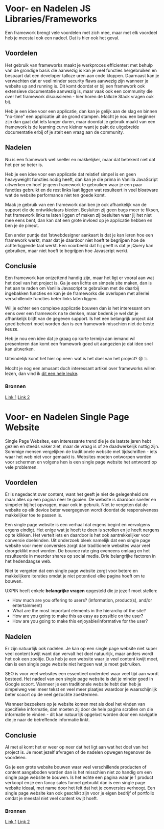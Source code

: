 # Voor- en Nadelen JS Libraries/Frameworks

Een framework brengt vele voordelen met zich mee, maar met elk voordeel heb je meestal ook een nadeel. Dat is hier ook het geval.

## Voordelen

Het gebruik van frameworks maakt je werkproces efficienter: met behulp van de grondige basis die aanwezig is kan je veel functies hergebruiken en bespaart dat een developer talloze uren aan code kloppen. Daarnaast kan je verwachten dat er veel minder security flaws aanwezig zijn wanneer je website up and running is. Dit komt doordat er bij een framework ook extensieve documentatie aanwezig is, maar vaak ook een community die over het framework discussieren - hier horen de talloze Stack vragen ook bij.

Heb je een idee voor een applicatie, dan kan je gelijk aan de slag en binnen "no-time" een applicatie uit de grond stampen. Mocht je nou een beginner zijn dan gaat dat iets langer duren, maar doordat je gebruik maakt van een framework is de learning curve kleiner want je pakt de uitgebreide documentatie erbij of je stelt een vraag aan de community.

## Nadelen

Nu is een framework wel sneller en makkelijker, maar dat betekent niet dat het per se beter is. 

Heb je een idee voor een applicatie dat relatief simpel is en geen heavyweight functies nodig heeft, dan kan je die prima in Vanilla JavaScript uitwerken en hoef je geen framework te gebruiken waar je een paar functies gebruikt en de rest links laat liggen wat resulteert in veel bloatware wat de website performance niet ten goede komt.

Maak je gebruik van een framework dan ben je ook afhankelijk van de support die de ontwikkelaars bieden. Besluiten zij geen bugs meer te fiksen, het framework links te laten liggen of maken zij besluiten waar jij het niet mee eens bent, dan kan dat een grote invloed op je applicatie hebben en ben je de pineut.

Een ander puntje dat 1stwebdesigner aankaart is dat je kan leren hoe een framework werkt, maar dat je daardoor niet hoeft te begrijpen hoe de achterliggende taal werkt. Een voorbeeld dat hij geeft is dat je jQuery kan gebruiken, maar niet hoeft te begrijpen hoe Javascript werkt.

## Conclusie

Een framework kan ontzettend handig zijn, maar het ligt er vooral aan wat het doel van het project is. Ga je een lichte en simpele site maken, dan is het aan te raden om Vanilla Javascript te gebruiken met de daarbij ingebakken functies en kan je de frameworks die overlopen met allerlei verschillende functies beter links laten liggen.

Wil je echter een complexe applicatie bouwen dan is het interessant om eens over een framework na te denken, maar bedenk je wel dat je afhankelijk blijft van de gegeven support. Is het een belangrijk project dat goed beheert moet worden dan is een framework misschien niet de beste keuze. 

Heb je nou een idee dat je graag op korte termijn aan iemand wil presenteren dan komt een framework goed uit aangezien je dat idee snel kan uitwerken.

Uiteindelijk komt het hier op neer: wat is het doel van het project? :smile: :boom:

Mocht je nog een amusant doch interessant artikel over frameworks willen lezen, dan vind ik [dit een hele leuke](https://hackernoon.com/how-it-feels-to-learn-javascript-in-2016-d3a717dd577f#.fb7dxgcds).


### Bronnen

[Link 1](http://1stwebdesigner.com/web-frameworks/)
[Link 2](http://www.noupe.com/development/javascript-frameworks-94897.html)




# Voor- en Nadelen Single Page Website
Single Page Websites, een interessante trend die je de laatste jaren hebt gezien en steeds vaker ziet, maar de vraag is of ze daadwerkelijk nuttig zijn. Sommige mensen vergelijken de traditionele website met tijdschriften - iets waar het web niet voor gemaakt is. Websites moeten ontworpen worden voor schermen en volgens hen is een single page website het antwoord op vele problemen.

## Voordelen
Er is nagedacht over content, want het geeft je niet de gelegenheid om maar alles op een pagina neer te gooien. De website is daardoor sneller en simpeler bij het opvragen, maar ook in gebruik. Niet te vergeten dat de website op elk device beter weergegeven wordt doordat de responsiveness makkelijker toe te passen is. 

Een single page website is een verhaal dat ergens begint en vervolgens ergens eindigt. Het enige wat je hoeft te doen is scrollen en je hoeft nergens op te klikken. Het vertelt iets en daardoor is het ook aantrekkelijker voor conversie doeleinden. Uit onderzoek bleek namelijk dat een single page website voor meer conversies zorgt dan traditionele websites waar veel doorgeklikt moet worden. De bounce rate ging eveneens omlaag en het resulteerde in meerder shares op social media. Drie belangrijke factoren in het hedendaagse web.

Niet te vergeten dat een single page website zorgt voor betere en makkelijkere iteraties omdat je niet potentieel elke pagina hoeft om te bouwen. 

UXPIN heeft enkele **belangrijke vragen** opgesteld die je jezelf moet stellen:

* How much are you offering to users? (information, product(s), and/or entertainment)
* What are the most important elements in the hierarchy of the site?
* How are you going to make this as easy as possible on the user?
* How are you going to make this enjoyable/informative for the user?

## Nadelen
Er zijn natuurlijk ook nadelen. Je kan op een single page website niet super veel content kwijt want dan vervalt het doel natuurlijk, maar anders wordt het ook een zooitje. Dus heb je een website waar je veel content kwijt moet, dan is een single page website niet hetgeen wat je moet gebruiken.

SEO is voor veel websites een essentieel onderdeel waar veel tijd aan wordt besteed. Het nadeel van een single page website is dat je minder goed in Google scoort. Wanneer je een traditionele website hebt dan heb je simpelweg veel meer tekst en veel meer plaatjes waardoor je waarschijnlijk beter scoort op de veel gezochte zoektermen.

Wanneer bezoekers op je website komen met als doel het vinden van specifieke informatie, dan moeten zij door de hele pagina scrollen om die informatie te vinden - dit kan natuurlijk opgelost worden door een navigatie die je naar de betreffende informatie linkt.

## Conclusie
Al met al komt het er weer op neer dat het ligt aan wat het doel van het project is. Je moet jezelf afvragen of de nadelen opwegen tegenover de voordelen. 

Ga je een grote website bouwen waar veel verschillende producten of content aangeboden worden dan is het misschien niet zo handig om een single page website te bouwen. Is het echte een pagina waar je 1 product verkoopt en je een fancy sales funnel gebruikt dan is een single page website ideaal, met name door het feit dat het je conversies verhoogt. Een single page website kan ook geschikt zijn voor je eigen bedrijf of portfolio omdat je meestal niet veel content kwijt hoeft.

### Bronnen

[Link 1](https://www.uxpin.com/studio/blog/single-page-vs-multi-page-ui-design-pros-cons/)
[Link 2](http://www.dtelepathy.com/blog/design/8-reasons-why-pageless-design-is-the-future-of-the-web)

